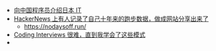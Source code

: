 - [向中国程序员介绍日本 IT](https://juryquinn.com/articles/%E5%90%91%E4%B8%AD%E5%9B%BD%E7%A8%8B%E5%BA%8F%E5%91%98%E4%BB%8B%E7%BB%8D%E6%97%A5%E6%9C%AC%20IT)
- [HackerNews 上有人记录了自己十年来的跑步数据，做成网站分享出来了](https://x.com/CoooolXyh/status/1944615522752176142)
	- https://nodaysoff.run/
- [Coding Interviews 很难，直到我学会了这些模式](https://dev.to/somadevtoo/coding-interviews-was-hard-until-i-learned-these-patterns-2ji7)
-